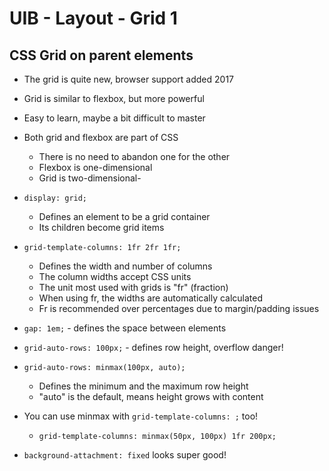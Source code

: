 # UIB - Layout - Grid 1

## CSS Grid on parent elements

- The grid is quite new, browser support added 2017
- Grid is similar to flexbox, but more powerful
- Easy to learn, maybe a bit difficult to master
- Both grid and flexbox are part of CSS
    - There is no need to abandon one for the other
    - Flexbox is one-dimensional
    - Grid is two-dimensional-  
    
- `display: grid;`
    - Defines an element to be a grid container
    - Its children become grid items
- `grid-template-columns: 1fr 2fr 1fr;`
    - Defines the width and number of columns
    - The column widths accept CSS units
    - The unit most used with grids is "fr" (fraction)
    - When using fr, the widths are automatically calculated
    - Fr is recommended over percentages due to margin/padding issues
- `gap: 1em;` - defines the space between elements
- `grid-auto-rows: 100px;` - defines row height, overflow danger!
- `grid-auto-rows: minmax(100px, auto);`
    - Defines the minimum and the maximum row height
    - "auto" is the default, means height grows with content
- You can use minmax with `grid-template-columns: ;` too!
    - `grid-template-columns: minmax(50px, 100px) 1fr 200px;`
- `background-attachment: fixed` looks super good!